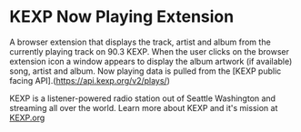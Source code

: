 # KEXP Now Playing Extension

A browser extension that displays the track, artist and album from the currently playing track on 90.3 KEXP. When the user clicks on the browser extension icon a window appears to display the album artwork (if available) song, artist and album. Now playing data is pulled from the [KEXP public facing API].(https://api.kexp.org/v2/plays/)

KEXP is a listener-powered radio station out of Seattle Washington and streaming all over the world. Learn more about KEXP and it's mission at [KEXP.org](https://kexp.org/about/)